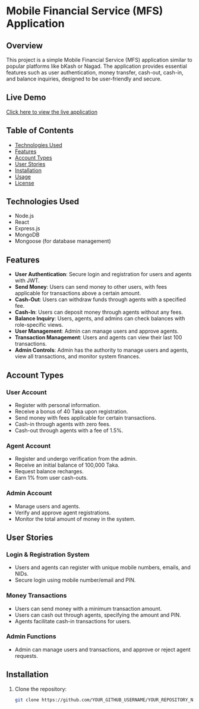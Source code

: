 # Mobile Financial Service (MFS) Application

## Overview

This project is a simple Mobile Financial Service (MFS) application similar to popular platforms like bKash or Nagad. The application provides essential features such as user authentication, money transfer, cash-out, cash-in, and balance inquiries, designed to be user-friendly and secure.

## Live Demo

[Click here to view the live application](https://revegerclient.vercel.app/)

## Table of Contents

- [Technologies Used](#technologies-used)
- [Features](#features)
- [Account Types](#account-types)
- [User Stories](#user-stories)
- [Installation](#installation)
- [Usage](#usage)
- [License](#license)

## Technologies Used

- Node.js
- React
- Express.js
- MongoDB
- Mongoose (for database management)

## Features

- **User Authentication**: Secure login and registration for users and agents with JWT.
- **Send Money**: Users can send money to other users, with fees applicable for transactions above a certain amount.
- **Cash-Out**: Users can withdraw funds through agents with a specified fee.
- **Cash-In**: Users can deposit money through agents without any fees.
- **Balance Inquiry**: Users, agents, and admins can check balances with role-specific views.
- **User Management**: Admin can manage users and approve agents.
- **Transaction Management**: Users and agents can view their last 100 transactions.
- **Admin Controls**: Admin has the authority to manage users and agents, view all transactions, and monitor system finances.

## Account Types

### User Account
- Register with personal information.
- Receive a bonus of 40 Taka upon registration.
- Send money with fees applicable for certain transactions.
- Cash-in through agents with zero fees.
- Cash-out through agents with a fee of 1.5%.

### Agent Account
- Register and undergo verification from the admin.
- Receive an initial balance of 100,000 Taka.
- Request balance recharges.
- Earn 1% from user cash-outs.

### Admin Account
- Manage users and agents.
- Verify and approve agent registrations.
- Monitor the total amount of money in the system.

## User Stories

### Login & Registration System
- Users and agents can register with unique mobile numbers, emails, and NIDs.
- Secure login using mobile number/email and PIN.

### Money Transactions
- Users can send money with a minimum transaction amount.
- Users can cash out through agents, specifying the amount and PIN.
- Agents facilitate cash-in transactions for users.

### Admin Functions
- Admin can manage users and transactions, and approve or reject agent requests.

## Installation

1. Clone the repository:
   ```bash
   git clone https://github.com/YOUR_GITHUB_USERNAME/YOUR_REPOSITORY_NAME.git
